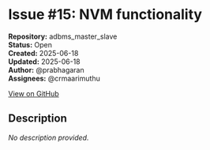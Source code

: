 # Issue #15: NVM functionality

**Repository:** adbms_master_slave  
**Status:** Open  
**Created:** 2025-06-18  
**Updated:** 2025-06-18  
**Author:** @prabhagaran  
**Assignees:** @crmaarimuthu  

[View on GitHub](https://github.com/Simtestlab/adbms_master_slave/issues/15)

## Description

*No description provided.*